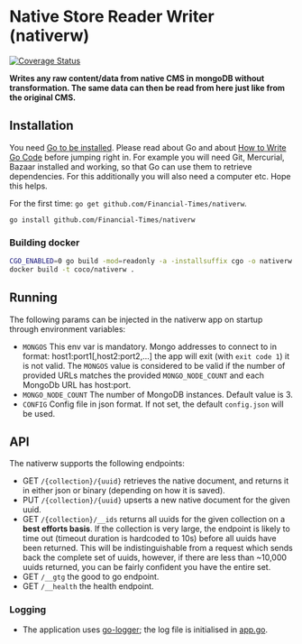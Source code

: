 # Native Store Reader Writer (nativerw)
[![Coverage Status](https://coveralls.io/repos/github/Financial-Times/nativerw/badge.svg?branch=master)](https://coveralls.io/github/Financial-Times/nativerw?branch=master)

__Writes any raw content/data from native CMS in mongoDB without transformation.
The same data can then be read from here just like from the original CMS.__

## Installation

You need [Go to be installed](https://golang.org/doc/install). Please read about Go and about [How to Write Go Code](https://golang.org/doc/code.html) before jumping right in. For example you will need Git, Mercurial, Bazaar installed and working, so that Go can use them to retrieve dependencies. For this additionally you will also need a computer etc. Hope this helps.

For the first time: `go get github.com/Financial-Times/nativerw`.

`go install github.com/Financial-Times/nativerw`

### Building docker

```bash
CGO_ENABLED=0 go build -mod=readonly -a -installsuffix cgo -o nativerw .
docker build -t coco/nativerw .
```

## Running
The following params can be injected in the nativerw app on startup through environment variables:
 - `MONGOS` This env var is mandatory. Mongo addresses to connect to in format: host1:port1[,host2:port2,...] the app will exit (with `exit code 1`) it is not valid. The `MONGOS` value is considered to be valid if the number of provided URLs matches the provided `MONGO_NODE_COUNT` and each MongoDb URL has host:port.
 - `MONGO_NODE_COUNT` The number of MongoDB instances. Default value is 3.
 - `CONFIG` Config file in json format. If not set, the default `config.json` will be used.

## API

The nativerw supports the following endpoints:

* GET `/{collection}/{uuid}` retrieves the native document, and returns it in either json or binary (depending on how it is saved).
* PUT `/{collection}/{uuid}` upserts a new native document for the given uuid.
* GET `/{collection}/__ids` returns all uuids for the given collection on a **best efforts basis**. If the collection is very large, the endpoint is likely to time out (timeout duration is hardcoded to 10s) before all uuids have been returned. This will be indistinguishable from a request which sends back the complete set of uuids, however, if there are less than ~10,000 uuids returned, you can be fairly confident you have the entire set.
* GET `/__gtg` the good to go endpoint.
* GET `/__health` the health endpoint.

### Logging

* The application uses [go-logger](https://github.com/Financial-Times/go-logger ); the log file is initialised in [app.go](app.go).